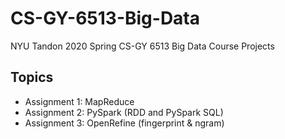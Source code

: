 # CS-GY-6513-Big-Data
NYU Tandon 2020 Spring CS-GY 6513 Big Data Course Projects

## Topics
- Assignment 1: MapReduce
- Assignment 2: PySpark (RDD and PySpark SQL)
- Assignment 3: OpenRefine (fingerprint & ngram)
